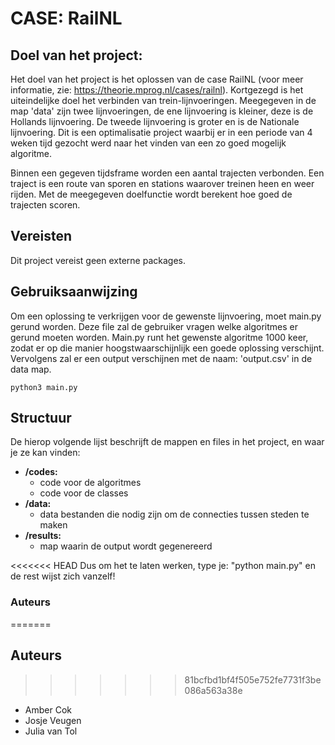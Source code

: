 # CASE: RailNL

## Doel van het project:
Het doel van het project is het oplossen van de case RailNL (voor meer informatie, zie: https://theorie.mprog.nl/cases/railnl). Kortgezegd is het uiteindelijke doel het verbinden van trein-lijnvoeringen. Meegegeven in de map 'data' zijn twee lijnvoeringen, de ene lijnvoering is kleiner, deze is de Hollands lijnvoering. De tweede lijnvoering is groter en is de Nationale lijnvoering. Dit is een optimalisatie project waarbij er in een periode van 4 weken tijd gezocht werd naar het vinden van een zo goed mogelijk algoritme.

Binnen een gegeven tijdsframe worden een aantal trajecten verbonden. Een traject is een route van sporen en stations waarover treinen heen en weer rijden. Met de meegegeven doelfunctie wordt berekent hoe goed de trajecten scoren.

## Vereisten
Dit project vereist geen externe packages.

## Gebruiksaanwijzing
Om een oplossing te verkrijgen voor de gewenste lijnvoering, moet main.py gerund worden. Deze file zal de gebruiker vragen welke algoritmes er gerund moeten worden. Main.py runt het gewenste algoritme 1000 keer, zodat er op die manier hoogstwaarschijnlijk een goede oplossing verschijnt. Vervolgens zal er een output verschijnen met de naam: 'output.csv' in de data map. 

    python3 main.py
    
## Structuur
De hierop volgende lijst beschrijft de mappen en files 
in het project, en waar je ze kan vinden:
* **/codes:** 
    * code voor de algoritmes
    * code voor de classes
* **/data:**
    * data bestanden die nodig zijn om de connecties tussen steden te maken
* **/results:**
    * map waarin de output wordt gegenereerd


<<<<<<< HEAD
Dus om het te laten werken, type je: "python main.py" en de rest wijst zich vanzelf!

### Auteurs
=======
## Auteurs
>>>>>>> 81bcfbd1bf4f505e752fe7731f3be086a563a38e
* Amber Cok
* Josje Veugen
* Julia van Tol
